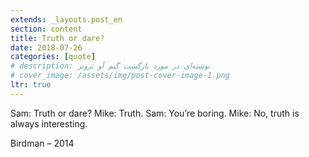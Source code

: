 ```yaml
---
extends: _layouts.post_en
section: content
title: Truth or dare?
date: 2018-07-26
categories: [quote]
# description: نوشته‌ای در مورد بازگشت گیم آو ترونز
# cover_image: /assets/img/post-cover-image-1.png
ltr: true
---
```



Sam: Truth or dare?
Mike: Truth.
Sam: You’re boring.
Mike: No, truth is always interesting.

Birdman – 2014